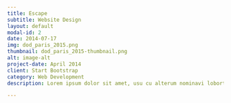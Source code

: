 ```yaml
---
title: Escape
subtitle: Website Design
layout: default
modal-id: 2
date: 2014-07-17
img: dod_paris_2015.png
thumbnail: dod_paris_2015-thumbnail.png
alt: image-alt
project-date: April 2014
client: Start Bootstrap
category: Web Development
description: Lorem ipsum dolor sit amet, usu cu alterum nominavi lobortis. At duo novum diceret. Tantas apeirian vix et, usu sanctus postulant inciderint ut, populo diceret necessitatibus in vim. Cu eum dicam feugiat noluisse.

---
```

